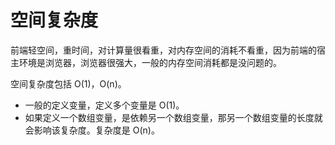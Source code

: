 # 空间复杂度

前端轻空间，重时间，对计算量很看重，对内存空间的消耗不看重，因为前端的宿主环境是浏览器，浏览器很强大，一般的内存空间消耗都是没问题的。

空间复杂度包括 O(1)，O(n)。

- 一般的定义变量，定义多个变量是 O(1)。
- 如果定义一个数组变量，是依赖另一个数组变量，那另一个数组变量的长度就会影响该复杂度。复杂度是 O(n)。
